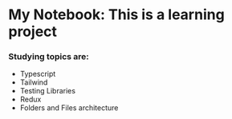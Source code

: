 # My Notebook: This is a learning project

### Studying topics are:
- Typescript
- Tailwind
- Testing Libraries
- Redux
- Folders and Files architecture
